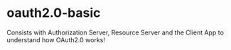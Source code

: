 # oauth2.0-basic
Consists with Authorization Server, Resource Server and the Client App to understand how OAuth2.0 works!
